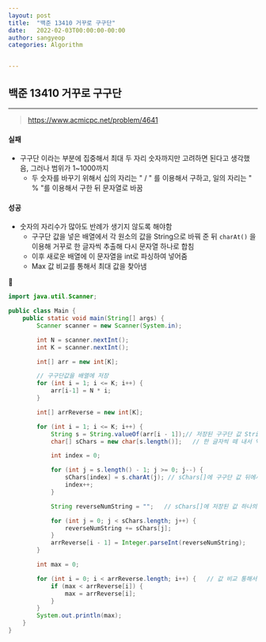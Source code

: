 ```yaml
---
layout: post
title:  "백준 13410 거꾸로 구구단"
date:   2022-02-03T00:00:00-00:00
author: sangyeop
categories: Algorithm


---
```


###  

## 백준 13410 거꾸로 구구단

------

> https://www.acmicpc.net/problem/4641



#### 실패

- 구구단 이라는 부분에 집중해서 최대 두 자리 숫자까지만 고려하면 된다고 생각했음, 그러나 범위가 1~1000까지
  - 두 숫자를 바꾸기 위해서 십의 자리는 " / " 를 이용해서 구하고, 일의 자리는 " % "를 이용해서 구한 뒤 문자열로 바꿈





#### 성공

- 숫자의 자리수가 많아도 반례가 생기지 않도록 해야함
  - 구구단 값을 넣은 배열에서 각 원소의 값을 String으로 바꿔 준 뒤 `charAt()` 을 이용해 거꾸로 한 글자씩 추출해 다시 문자열 하나로 합침
  - 이후 새로운 배열에 이 문자열을 int로 파싱하여 넣어줌
  - Max 값 비교를 통해서 최대 값을 찾아냄





```java
import java.util.Scanner;

public class Main {
    public static void main(String[] args) {
        Scanner scanner = new Scanner(System.in);

        int N = scanner.nextInt();
        int K = scanner.nextInt();

        int[] arr = new int[K];

      	// 구구단값을 배열에 저장
        for (int i = 1; i <= K; i++) {
            arr[i-1] = N * i;
        }

        int[] arrReverse = new int[K];

        for (int i = 1; i <= K; i++) {
            String s = String.valueOf(arr[i - 1]);// 저장된 구구단 값 String으로 변경
            char[] sChars = new char[s.length()];	// 한 글자씩 떼 내서 역순으로 재 배열 해주기 위해 sChars[] 선언

            int index = 0;

            for (int j = s.length() - 1; j >= 0; j--) {
                sChars[index] = s.charAt(j); // sChars[]에 구구단 값 뒤에서 부터 추출하여 한 글자씩 저장
                index++;
            }

            String reverseNumString = "";	// sChars[]에 저장된 값 하나의 문자열로 합쳐주기 위해 String 변수 선언

            for (int j = 0; j < sChars.length; j++) {
                reverseNumString += sChars[j];
            }
            arrReverse[i - 1] = Integer.parseInt(reverseNumString);
        }

        int max = 0;

        for (int i = 0; i < arrReverse.length; i++) {	// 값 비교 통해서 최대값 출력
            if (max < arrReverse[i]) {
                max = arrReverse[i];
            }
        }
        System.out.println(max);
    }
}
```

